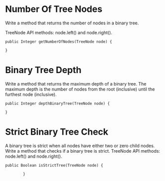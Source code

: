 # Number Of Tree Nodes

Write a method that returns the number of nodes in a binary tree.

TreeNode API methods: node.left() and node.right().

```
public Integer getNumberOfNodes(TreeNode node) {

}
```

# Binary Tree Depth

Write a method that returns the maximum depth of a binary tree. The maximum depth is the number of nodes from the root (inclusive) until the furthest node (inclusive).

````
public Integer depthBinaryTree(TreeNode node) {

}
````

# Strict Binary Tree Check

A binary tree is strict when all nodes have either two or zero child nodes.
Write a method that checks if a binary tree is strict.
TreeNode API methods: node.left() and node.right().

```
public Boolean isStrictTree(TreeNode node) {
    
        }
```